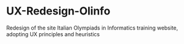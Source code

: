 # UX-Redesign-Olinfo
Redesign of the site Italian Olympiads in Informatics training website, adopting UX principles and heuristics

